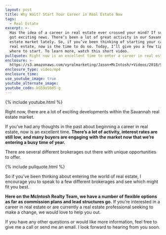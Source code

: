```yaml
---
layout: post
title: Why Wait? Start Your Career in Real Estate Now
tags:
  - Real Estate
excerpt: >-
  Has the idea of a career in real estate ever crossed your mind? If so, I’ve
  got exciting news. There’s been a lot of great activity in our Savannah real
  estate market lately. So, if you’ve been thinking of starting your career in
  real estate, now is the time to do so. Today, I’ll give you a few tips on
  where to start. To learn more, watch this short video.
pullquote: Right now is an excellent time to enter a career in real estate.
enclosure: >-
  https://s3.amazonaws.com/vyralmarketing/Jason+McIntosh/+Videos/2018/Savannah+Real+Estate+Agent-+Why+Wait%253F+Start+Your+Career+in+Real+Estate+Now.mp4
enclosure_type: video/mp4
enclosure_time:
use_youtube_image: true
youtube_alternate_image:
youtube_code: kG59oS6d5-g
---
```



{% include youtube.html %}

Right now, there are a lot of exciting developments within the Savannah real estate market.

If you’ve had any thoughts in the past about beginning a career in real estate, now is an excellent time. **There’s a lot of activity, interest rates are still low, and many buyers are engaging with the market now that we’re entering a busy time of year.**

There are several different brokerages out there with unique opportunities to offer.

{% include pullquote.html %}

So if you’ve been thinking about entering the world of real estate, I encourage you to speak to a few different brokerages and see which might fit you best.

**Here on the McIntosh Realty Team, we have a number of flexible options as far as commission plans and lead structures go.** If you’re interested in a career in real estate or are currently a real estate professional seeking to make a change, we would love to help you out.

If you have any other questions or would like more information, feel free to give me a call or send me an email. I look forward to hearing from you soon.